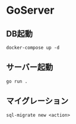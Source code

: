 # GoServer

## DB起動
```shell
docker-compose up -d
```

## サーバー起動
```shell
go run .
```

## マイグレーション
```shell
sql-migrate new <action>
```
